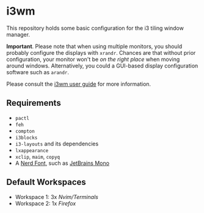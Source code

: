 # i3wm

This repository holds some basic configuration for the i3 tiling window manager.

**Important**. Please note that when using multiple monitors, you should probably configure the displays with `xrandr`. Chances are that without prior configuration, your monitor won't be *on the right place* when moving around windows. Alternatively, you could a GUI-based display configuration software such as `arandr`.

Please consult the [i3wm user guide](https://i3wm.org/docs/userguide.html) for more information.

## Requirements

- `pactl`
- `feh`
- `compton`
- `i3blocks`
- `i3-layouts` and its dependencies
- `lxappearance`
- `xclip`, `maim`, `copyq`
- A [Nerd Font](https://www.nerdfonts.com/), such as [JetBrains Mono](https://www.programmingfonts.org/#jetbrainsmono)

## Default Workspaces

- Workspace 1: 3x *Nvim/Terminals*
- Workspace 2: 1x *Firefox*
